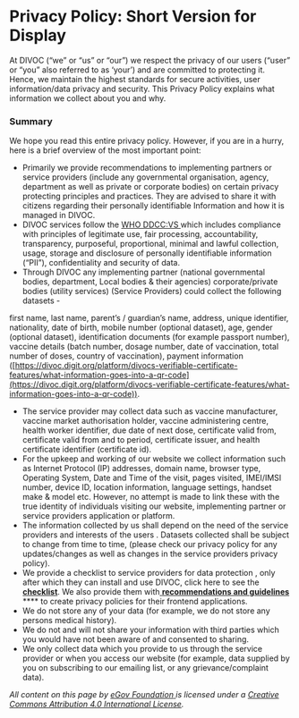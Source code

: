 # Privacy Policy: Short Version for Display

At DIVOC (“we” or “us” or “our”) we respect the privacy of our users (“user” or “you” also referred to as ‘your’) and are committed to protecting it. Hence, we maintain the highest standards for secure activities, user information/data privacy and security. This Privacy Policy explains what information we collect about you and why.&#x20;

### Summary

We hope you read this entire privacy policy. However, if you are in a hurry, here is a brief overview of the most important point:

* Primarily we provide recommendations to implementing partners or service providers (include any governmental organisation, agency, department as well as private or corporate bodies) on certain privacy protecting principles and practices. They are advised to share it with citizens regarding their personally identifiable Information and how it is managed in DIVOC.
* DIVOC services follow the [WHO DDCC:VS ](https://apps.who.int/iris/bitstream/handle/10665/343361/WHO-2019-nCoV-Digital-certificates-vaccination-2021.1-eng.pdf?sequence=1\&isAllowed=y)which includes compliance with principles of legitimate use, fair processing, accountability, transparency, purposeful, proportional, minimal and lawful collection, usage, storage and disclosure of personally identifiable information (“PII”), confidentiality and security of data.
* Through DIVOC any implementing partner (national governmental bodies, department, Local bodies & their agencies) corporate/private bodies (utility services) (Service Providers) could collect the following datasets -

&#x20;     first name, last name, parent’s / guardian’s name, address, unique identifier, nationality, date of birth, mobile number (optional dataset), age, gender (optional dataset), identification documents (for example passport number), vaccine details (batch number, dosage number, date of vaccination, total number of doses, country of vaccination), payment information ([https://divoc.digit.org/platform/divocs-verifiable-certificate-features/what-information-goes-into-a-qr-code](https://divoc.digit.org/platform/divocs-verifiable-certificate-features/what-information-goes-into-a-qr-code)).

* The service provider may collect data such as vaccine manufacturer, vaccine market authorisation holder, vaccine administering centre, health worker identifier, due date of next dose, certificate valid from, certificate valid from and to period, certificate issuer, and health certificate identifier (certificate id).
* For the upkeep and working of our website we collect information such as Internet Protocol (IP) addresses, domain name, browser type, Operating System, Date and Time of the visit, pages visited, IMEI/IMSI number, device ID, location information, language settings, handset make & model etc. However, no attempt is made to link these with the true identity of individuals visiting our website, implementing partner or service providers application or platform.
* The information collected by us shall depend on the need of the service providers and interests of the users . Datasets collected shall be subject to change from time to time, (please check our privacy policy for any updates/changes as well as changes in the service providers privacy policy).
* We provide a checklist to service providers for data protection , only after which they can install and use DIVOC, click here to see the [**checklist**](https://divoc.digit.org/community/about-project-team/platform-policy-guidelines). We also provide them with[ **recommendations and guidelines**](https://divoc.digit.org/community/about-project-team/privacy-policy-recommendations) **** to create privacy policies for their frontend applications.
* We do not store any of your data (for example, we do not store any persons medical history).
* We do not and will not share your information with third parties which you would have not been aware of and consented to sharing.
* We only collect data which you provide to us through the service provider or when you access our website (for example, data supplied by you on subscribing to our emailing list, or any grievance/complaint data).



_All content on this page by_ [_eGov Foundation_ ](https://egov.org.in/)_is licensed under a_ [_Creative Commons Attribution 4.0 International License_](http://creativecommons.org/licenses/by/4.0/)_._
